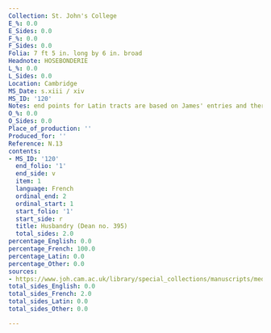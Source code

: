 ```yaml
---
Collection: St. John's College
E_%: 0.0
E_Sides: 0.0
F_%: 0.0
F_Sides: 0.0
Folia: 7 ft 5 in. long by 6 in. broad
Headnote: HOSEBONDERIE
L_%: 0.0
L_Sides: 0.0
Location: Cambridge
MS_Date: s.xiii / xiv
MS_ID: '120'
Notes: end points for Latin tracts are based on James' entries and therefore approximate
O_%: 0.0
O_Sides: 0.0
Place_of_production: ''
Produced_for: ''
Reference: N.13
contents:
- MS_ID: '120'
  end_folio: '1'
  end_side: v
  item: 1
  language: French
  ordinal_end: 2
  ordinal_start: 1
  start_folio: '1'
  start_side: r
  title: Husbandry (Dean no. 395)
  total_sides: 2.0
percentage_English: 0.0
percentage_French: 100.0
percentage_Latin: 0.0
percentage_Other: 0.0
sources:
- https://www.joh.cam.ac.uk/library/special_collections/manuscripts/medieval_manuscripts/medman/N_13.htm
total_sides_English: 0.0
total_sides_French: 2.0
total_sides_Latin: 0.0
total_sides_Other: 0.0

---
```

